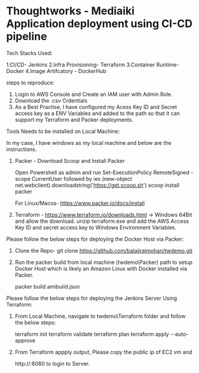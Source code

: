 # Thoughtworks - Mediaiki Application deployment using CI-CD pipeline

Tech Stacks Used:

1.CI/CD- Jenkins
2.Infra Provisioning- Terraform
3.Container Runtime- Docker
4.Image Artifcatory - DockerHub

steps to reproduce:
1. Login to AWS Console and Create an IAM user with Admin Role.
2. Download the .csv Crdentials
3. As a Best Practise, I have configured my Acess Key ID and Secret access key as a ENV Variables and added to the path so that it can support my Terraform and Packer deployments.



Tools Needs to be installed on Local Machine:

In my case, I have windows as my local machine and below are the instructions.

1. Packer - Download Scoop and Install Packer

   Open Powershell as admin and run Set-ExecutionPolicy RemoteSigned -scope CurrentUser followed by iex (new-object net.webclient).downloadstring('https://get.scoop.sh')
   scoop install packer
   
   For Linux/Macos- https://www.packer.io/docs/install


2. Terraform - https://www.terraform.io/downloads.html -> Windows 64Bit and allow the download.
   unzip terraform.exe and add the AWS Access Key ID and secret access key to Windows Environment Variables.
   
   

Please follow the below steps for deploying the Docker Host via Packer:

1. Clone the Repo- git clone https://github.com/balajirajmohan/twdemo.git
2. Run the packer build from local machine (twdemo\Packer) path to setup Docker Host which is likely an Amazon Linux with Docker installed via Packer.

   packer build amibuild.json

Please follow the below steps for deploying the Jenkins Server Using Terraform:

1. From Local Machine, navigate to twdemo\Terraform folder and follow the below steps:

   terraform init 
   terraform validate
   terraform plan
   terraform apply --auto-approve




2. From Terraform appply output, Please copy the public ip of EC2 vm and 

   http://<serverpublicip>:8080 to login to Server.

